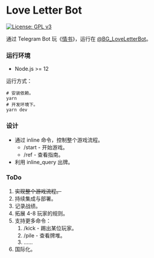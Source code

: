 # Love Letter Bot

[![License: GPL v3](https://img.shields.io/badge/License-GPL%20v3-blue.svg)](./LICENSE)

通过 Telegram Bot 玩《[情书](<https://en.wikipedia.org/wiki/Love_Letter_(card_game)>)》，运行在 [@BG_LoveLetterBot](https://t.me/BG_LoveLetterBot)。

### 运行环境

- Node.js >= 12

运行方式：

```shell
# 安装依赖。
yarn
# 开发环境下。
yarn dev
```

### 设计

- 通过 inline 命令，控制整个游戏流程。
  - /start - 开始游戏。
  - /ref - 查看指南。
- 利用 inline_query 出牌。

### ToDo

1. <del>实现整个游戏流程。</del>
2. 持续集成与部署。
3. 记录战绩。
4. 拓展 4-8 玩家的规则。
5. 支持更多命令：
   1. /kick - 踢出某位玩家。
   2. /pile - 查看牌堆。
   3. ……
6. 国际化。
